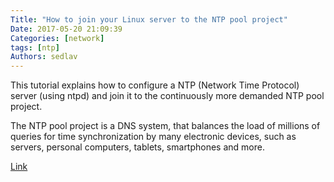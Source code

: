 ```yaml
---
Title: "How to join your Linux server to the NTP pool project"
Date: 2017-05-20 21:09:39
Categories: [network]
tags: [ntp]
Authors: sedlav
---
```


This tutorial explains how to configure a NTP (Network Time Protocol) server (using ntpd) and join it to the continuously more demanded NTP pool project.

The NTP pool project is a DNS system, that balances the load of millions of queries for time synchronization by many electronic devices, such as servers, personal computers, tablets, smartphones and more.

[Link](https://www.howtoforge.com/tutorial/how-to-join-your-server-to-the-ntp-pool-project/)
